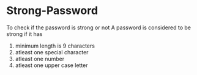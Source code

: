 # Strong-Password
To check if the password is strong or not
A password is considered to be strong if it has 
1. minimum length is 9 characters
2. atleast one special character
3. atleast one number
4. atleast one upper case letter
